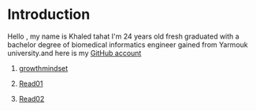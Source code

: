 
# Introduction

Hello , my name is Khaled tahat I'm 24 years old fresh graduated with a bachelor degree of biomedical informatics engineer gained from Yarmouk university.and here is my [GitHub account](KZTahat (github.com))

1. [growthmindset](https://replit.com/@KZTahat/reading-notes#growthmindset.md)

2. [Read01](https://kztahat.github.io/reading-notes/Read01LearningMarkdown)

3. [Read02](https://replit.com/@KZTahat/reading-notes#Read02RevisionsandtheCloud.md)